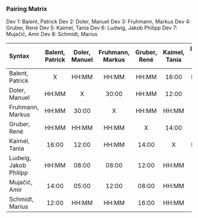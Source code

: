 ### Pairing Matrix
Dev 1: Balent, Patrick
Dev 2: Doler, Manuel
Dev 3: Fruhmann, Markus
Dev 4: Gruber, René
Dev 5: Kaimel, Tania
Dev 6: Ludwig, Jakob Philipp
Dev 7: Mujačić, Amir
Dev 8: Schmidt, Marius


| Syntax      | Balent, Patrick   	  | Doler, Manuel  	  | Fruhmann, Markus   	  | Gruber, René   	  | Kaimel, Tania   	  | Ludwig, Jakob Philipp   	  | Mujačić, Amir   	  | Schmidt, Marius   	  |
| :---        |    :----:   |    :----:   |    :----:   |    :----:   |    :----:   |    :----:   |    :----:   |    :----:   |
| Balent, Patrick      | X           | HH:MM       | HH:MM       | HH:MM       | 16:00    | HH:MM       | 14:00       | 12:00      |
| Doler, Manuel       | HH:MM       | X           | 30:00      | HH:MM       | 12:00       | 08:00        | 05:00      | HH:MM       |
| Fruhmann, Markus      | HH:MM       | 30:00      | X           | HH:MM       | HH:MM       | 08:00       | 12:00      | HH:MM       |
| Gruber, René       | HH:MM       | HH:MM       | HH:MM       | X           | 14:00       | 12:00      | 08:00       | 16:00       |
| Kaimel, Tania       | 16:00       | 12:00       | HH:MM       | 14:00       | X           | HH:MM       | HH:MM       | HH:MM       |
| Ludwig, Jakob Philipp       | HH:MM       | 08:00       | 08:00        | 12:00       | HH:MM       | X           | 08:00       | 14:00       |
| Mujačić, Amir      | 14:00       | 05:00       | 12:00       | 08:00       | HH:MM       | 08:00       | X           | 08:00       |
| Schmidt, Marius       |12:00      | HH:MM       | HH:MM       | 16:00       | HH:MM       | 14:00      | 08:00       | X           |
